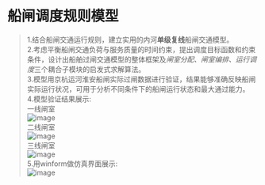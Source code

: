 # 船闸调度规则模型
>1.结合船闸交通运行规则，建立实用的内河**单级复线**船闸交通模型。  
2.考虑平衡船闸交通负荷与服务质量的时间约束，提出调度目标函数和约束条件，设计出船舶过闸交通模型的整体框架及*闸室分配、闸室编排、运行调度*三个耦合子模块的启发式求解算法。  
3.模型用京杭运河淮安船闸实际过闸数据进行验证，结果能够准确反映船闸实际运行状况，可用于分析不同条件下的船闸运行状态和最大通过能力。  
4.模型验证结果展示:  
一线闸室  
![image](https://github.com/9873-kun/Lock-Schedule-Operation-Model/blob/main/images/1%E7%BA%BF%E5%88%A9%E7%94%A8%E7%8E%87.png)  
二线闸室  
![image](https://github.com/9873-kun/Lock-Schedule-Operation-Model/blob/main/images/2%E7%BA%BF%E5%88%A9%E7%94%A8%E7%8E%87.png)  
三线闸室  
![image](https://github.com/9873-kun/Lock-Schedule-Operation-Model/blob/main/images/3%E7%BA%BF%E5%88%A9%E7%94%A8%E7%8E%87.png)  
5.用winform做仿真界面展示:  
![image](https://github.com/9873-kun/Lock-Schedule-Operation-Model/blob/main/images/%E7%95%8C%E9%9D%A2%E5%B1%95%E7%A4%BA.png)
